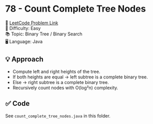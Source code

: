 # 78 - Count Complete Tree Nodes

🔗 [LeetCode Problem Link](https://leetcode.com/problems/count-complete-tree-nodes/)  
📌 Difficulty: Easy  
📚 Topic: Binary Tree / Binary Search  
🖥️ Language: Java  

## 💡 Approach
- Compute left and right heights of the tree.  
- If both heights are equal → left subtree is a complete binary tree.  
- Else → right subtree is a complete binary tree.  
- Recursively count nodes with O(log²n) complexity.  

## ✅ Code
See `count_complete_tree_nodes.java` in this folder.
